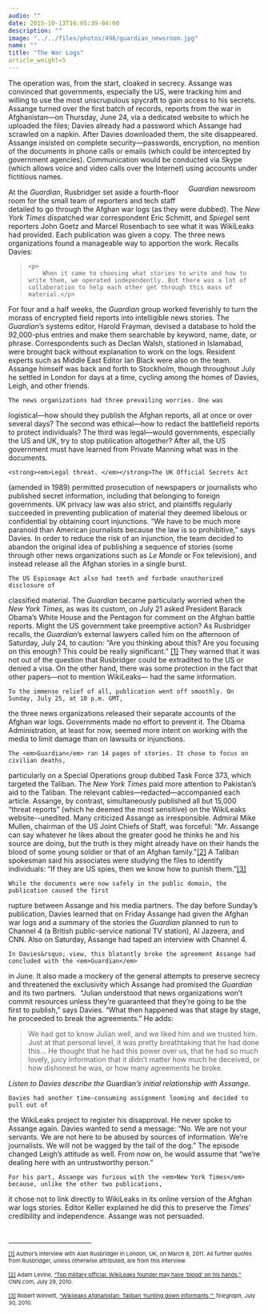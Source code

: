 ```yaml
---
audio: ""
date: 2015-10-13T16:05:39-04:00
description: ""
image: "../../files/photos/496/guardian_newsroom.jpg"
name: ""
title: "The War Logs"
article_weight=5
---
```


<div class="content">
	The operation was, from the start, cloaked in secrecy. Assange was convinced 
that governments, especially the US, were tracking him and willing to use the most 
unscrupulous spycraft to gain access to his secrets. Assange turned over the first 
batch of records, reports from the war in Afghanistan&mdash;on Thursday, June 24, 
via a dedicated website to which he uploaded the files; Davies already had a 
password which Assange had scrawled on a napkin. After Davies downloaded them, 
the site disappeared. Assange insisted on complete security&mdash;passwords, 
encryption, no mention of the documents in phone calls or emails (which could be 
intercepted by government agencies). Communication would be conducted via Skype 
(which allows voice and video calls over the Internet) using accounts under 
fictitious names.

  <div style="float:right;padding:10px">
	<img src="" /><br />
	<p class="caption">
		<i>Guardian</i> newsroom
	</p>
  </div>

<p>
	At the <em>Guardian</em>, Rusbridger set aside a fourth-floor room for the small team of reporters and tech staff detailed to go through the Afghan war logs (as they were dubbed). The <em>New York Times</em> dispatched war correspondent Eric Schmitt, and <em>Spiegel</em> sent reporters John Goetz and Marcel Rosenbach to see what it was WikiLeaks had provided. Each publication was given a copy. The three news organizations found a manageable way to apportion the work. Recalls Davies:</p>
<blockquote>

	<p>
		When it came to choosing what stories to write and how to write them, we operated independently. But there was a lot of collaboration to help each other get through this mass of material.</p>
</blockquote>

<p>
	For four and a half weeks, the <em>Guardian</em> group worked feverishly to turn the morass of encrypted field reports into intelligible news stories. The <em>Guardian</em>&rsquo;s systems editor, Harold Frayman, devised a database to hold the 92,000-plus entries and make them searchable by keyword, name, date, or phrase. Correspondents such as Declan Walsh, stationed in Islamabad, were brought back without explanation to work on the logs. Resident experts such as Middle East Editor Ian Black were also on the team. Assange himself was back and forth to Stockholm, though throughout July he settled in London for days at a time, cycling among the homes of Davies, Leigh, and other friends.</p>


	The news organizations had three prevailing worries. One was 
logistical&mdash;how should they publish the Afghan reports, all at once or over 
several days? The second was ethical&mdash;how to redact the battlefield reports 
to protect individuals? The third was legal&mdash;would governments, especially 
the US and UK, try to stop publication altogether? After all, the US government 
must have learned from Private Manning what was in the documents.


	<strong><em>Legal threat. </em></strong>The UK Official Secrets Act 
(amended in 1989) permitted prosecution of newspapers or journalists who 
published secret information, including that belonging to foreign governments. 
UK privacy law was also strict, and plaintiffs regularly succeeded in preventing 
publication of material they deemed libelous or confidential by obtaining court 
injunctions. &ldquo;We have to be much more paranoid than American journalists 
because the law is so prohibitive,&rdquo; says Davies. In order to reduce the 
risk of an injunction, the team decided to abandon the original idea of 
publishing a sequence of stories (some through other news organizations such 
as <em>Le Monde</em> or Fox television), and instead release all the Afghan 
stories in a single burst.


	The US Espionage Act also had teeth and forbade unauthorized disclosure of 
classified material. The <em>Guardian</em> became particularly worried when the 
<em>New York Times</em>, as was its custom, on July 21 asked President 
Barack Obama&rsquo;s White House and the Pentagon for comment on the Afghan 
battle reports. Might the US government take preemptive action? As Rusbridger 
recalls, the <em>Guardian</em>&rsquo;s external lawyers called him on the afternoon 
of Saturday, July 24, to caution: &ldquo;Are you thinking about this? Are you focusing 
on this enough? This could be really significant.&rdquo;
<a href="case_id_70_id_629_pid_0.html#_ftn1" name="_ftnref1" title="">[1]</a> 
They warned that it was not out of the question 
that Rusbridger could be extradited to the US or denied a visa. 
On the other hand, there was some protection in the fact that other papers&mdash;not 
to mention WikiLeaks&mdash; had the same information.


	To the immense relief of all, publication went off smoothly. On Sunday, July 25, at 10 p.m. GMT, 
the three news organizations released their separate accounts of the Afghan war logs. 
Governments made no effort to prevent it. The Obama Administration, at least for now, 
seemed more intent on working with the media to limit damage than on lawsuits or injunctions.


	The <em>Guardian</em> ran 14 pages of stories. It chose to focus on civilian deaths, 
particularly on a Special Operations group dubbed Task Force 373, which targeted the Taliban. 
The <em>New York Times</em> paid more attention to Pakistan&rsquo;s aid to the Taliban. 
The relevant cables&mdash;redacted&mdash;accompanied each article. Assange, by contrast, 
simultaneously published all but 15,000 &ldquo;threat reports&rdquo; 
(which he deemed the most sensitive) on the WikiLeaks website--unedited. Many 
criticized Assange as irresponsible. Admiral Mike Mullen, chairman of the 
US Joint Chiefs of Staff, was forceful: &quot;Mr. Assange can say whatever he 
likes about the greater good he thinks he and his source are doing, but the 
truth is they might already have on their hands the blood of some young soldier 
or that of an Afghan 
family.&quot;<a href="case_id_70_id_629_pid_0.html#_ftn2" name="_ftnref2" title="">[2]</a> 
A Taliban spokesman said his associates were studying the files to identify 
individuals: &ldquo;If they are US spies, then we know how to punish 
them.&rdquo;<a href="case_id_70_id_629_pid_0.html#_ftn3" name="_ftnref3" title="">[3]</a>


	While the documents were now safely in the public domain, the publication caused the first 
rupture between Assange and his media partners. The day before Sunday&rsquo;s publication, 
Davies learned that on Friday Assange had given the Afghan war logs and a summary of the 
stories the <em>Guardian</em> planned to run to Channel 4 (a British public-service national TV station), 
Al Jazeera, and CNN. Also on Saturday, Assange had taped an interview with Channel 4.


	In Davies&rsquo; view, this blatantly broke the agreement Assange had concluded with the <em>Guardian</em> 
in June. It also made a mockery of the general attempts to preserve secrecy and threatened the exclusivity 
which Assange had promised the <em>Guardian</em> and its two partners. &nbsp;&ldquo;Julian understood that 
news organizations won&rsquo;t commit resources unless they&rsquo;re guaranteed that they&rsquo;re going 
to be the first to publish,&rdquo; says Davies. &ldquo;What then happened was that stage by stage, he proceeded 
to break the agreements.&rdquo; He adds:

<blockquote>
	<p>
		We had got to know Julian well, and we liked him and we trusted him. Just at that personal level, it was pretty breathtaking that he had done this&hellip; He thought that he had this power over us, that he had so much lovely, juicy information that it didn&rsquo;t matter how much he deceived, or how dishonest he was, or how many agreements he broke.
	</p>
</blockquote>
<p>
	<i>Listen to Davies describe the </i>Guardian<i>&rsquo;s initial relationship with Assange.</i><br />
	<img alt="" border="0" class="audiofile" src="../../files/audios/186/Davies&#32;text&#32;quote.mp3" />
</p>

	Davies had another time-consuming assignment looming and decided to pull out of 
the WikiLeaks project to register his disapproval. He never spoke to Assange again. 
Davies wanted to send a message: &ldquo;No. We are not your servants. We are not 
here to be abused by sources of information. We&rsquo;re journalists. We will not 
be wagged by the tail of the dog.&rdquo; The episode changed Leigh&rsquo;s attitude 
as well. From now on, he would assume that &ldquo;we&rsquo;re dealing here with an 
untrustworthy person.&rdquo;

	For his part, Assange was furious with the <em>New York Times</em> because, unlike the other two publications,
it chose not to link directly to WikiLeaks in its online version of the Afghan war logs stories. Editor Keller
explained he did this to preserve the <em>Times</em>&rsquo; credibility and independence. Assange was not persuaded.
	
	
<div>
	<br clear="all" />
	<hr align="left" size="1" width="33%" />
	<div id="ftn1">
		<p>
			<span style="font-size: 11px;"><a href="case_id_70_id_629_pid_0.html#_ftnref1" name="_ftn1" title="">[1]</a> Author&rsquo;s interview with Alan Rusbridger in London, UK, on March 8, 2011. All further quotes from Rusbridger, unless otherwise attributed, are from this interview.</span></p>
	</div>
	<div id="ftn2">
		<p>
			<span style="font-size: 11px;"><a href="case_id_70_id_629_pid_0.html#_ftnref2" name="_ftn2" title="">[2]</a> Adam Levine, <a class="extlink" href="http://articles.cnn.com/2010-07-29/us/wikileaks.mullen.gates_1_julian-assange-leak-defense-robert-gates?_s=PM:US" target="_blank">&ldquo;Top military official: WikiLeaks founder may have &lsquo;blood&rsquo; on his hands,&rdquo;</a> CNN.com, July 29, 2010.&nbsp;&nbsp;</span></p>
	</div>
	<div id="ftn3">
		<p>
			<span style="font-size: 11px;"><a href="case_id_70_id_629_pid_0.html#_ftnref3" name="_ftn3" title="">[3]</a> Robert Winnett, <a class="extlink" href="http://www.telegraph.co.uk/news/worldnews/asia/afghanistan/7917955/Wikileaks-Afghanistan-Taliban-hunting-down-informants.html" target="_blank">&ldquo;Wikileaks Afghanistan: Taliban &lsquo;hunting down informants,&rsquo;&rdquo; </a><em>Telegraph</em>, July 30, 2010.</span></p>
	</div>
</div>
</div>

